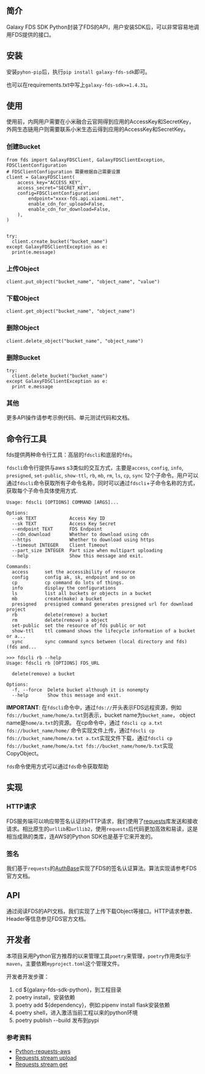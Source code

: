 
## 简介

Galaxy FDS SDK Python封装了FDS的API，用户安装SDK后，可以非常容易地调用FDS提供的接口。

## 安装

安装`pyhon-pip`后，执行`pip install galaxy-fds-sdk`即可。

也可以在requirements.txt中写上`galaxy-fds-sdk>=1.4.31`。

## 使用

使用前，内网用户需要在小米融合云官网得到应用的AccessKey和SecretKey，外网生态链用户则需要联系小米生态云得到应用的AccessKey和SecretKey。

### 创建Bucket

```
from fds import GalaxyFDSClient, GalaxyFDSClientException, FDSClientConfiguration
# FDSClientConfiguration 需要根据自己需要设置
client = GalaxyFDSClient(
    access_key="ACCESS_KEY",
    access_secret="SECRET_KEY",
    config=FDSClientConfiguration(
        endpoint="xxxx-fds.api.xiaomi.net",
        enable_cdn_for_upload=False,
        enable_cdn_for_download=False,
    ),
)


try:
  client.create_bucket("bucket_name")
except GalaxyFDSClientException as e:
  print(e.message)
```

### 上传Object

```
client.put_object("bucket_name", "object_name", "value")
```

### 下载Object

```
client.get_object("bucket_name", "object_name")
```

### 删除Object

```
client.delete_object("bucket_name", "object_name")
```

### 删除Bucket

```
try:
  client.delete_bucket("bucket_name")
except GalaxyFDSClientException as e:
  print e.message
```

### 其他

更多API操作请参考示例代码、单元测试代码和文档。

## 命令行工具
fds提供两种命令行工具：高层的`fdscli`和底层的`fds`。

`fdscli`命令行提供与aws s3类似的交互方式，主要是`access`, `config`, `info`, `presigned`, `set-public`, `show-ttl`, `rb`, `mb`, `rm`, `ls`, `cp`, `sync` 12个子命令。用户可以通过`fdscli`命令获取所有子命令名称，同时可以通过`fdscli`+子命令名称的方式，获取每个子命令具体使用方式.
```
Usage: fdscli [OPTIONS] COMMAND [ARGS]...

Options:
  --ak TEXT            Access Key ID
  --sk TEXT            Access Key Secret
  --endpoint TEXT      FDS Endpoint
  --cdn_download       Whether to download using cdn
  --https              Whether to download using https
  --timeout INTEGER    Client Timeout
  --part_size INTEGER  Part size when multipart uploading
  --help               Show this message and exit.

Commands:
  access      set the accessibility of resource
  config      config ak, sk, endpoint and so on
  cp          cp command do lots of things.
  info        display the configurations
  ls          list all buckets or objects in a bucket
  mb          create(make) a bucket
  presigned   presigned command generates presigned url for download project
  rb          delete(remove) a bucket
  rm          delete(remove) a object
  set-public  set the resource of fds public or not
  show-ttl    ttl command shows the lifecycle information of a bucket or a...
  sync        sync command syncs between (local directory and fds) (fds and...
```

```
>>> fdscli rb --help                       
Usage: fdscli rb [OPTIONS] FDS_URL

  delete(remove) a bucket

Options:
  -f, --force  Delete bucket although it is nonempty
  --help       Show this message and exit.
```

**IMPORTANT**: 在`fdscli`命令中，通过`fds://`开头表示FDS远程资源，例如`fds://bucket_name/home/a.txt`则表示，bucket name为`bucket_name`， object name是`home/a.txt`的资源。
在cp命令中，通过 `fdscli cp a.txt fds://bucket_name/home/` 命令实现文件上传，通过`fdscli cp fds://bucket_name/home/a.txt a.txt`实现文件下载，通过`fdscli cp fds://bucket_name/home/a.txt fds://bucket_name/home/b.txt`实现CopyObject。

`fds`命令使用方式可以通过`fds`命令获取帮助

## 实现

### HTTP请求

FDS服务端可以响应带签名认证的HTTP请求，我们使用了[requests](https://github.com/kennethreitz/requests)库发送和接收请求。相比原生的`urllib`和`urllib2`，使用`requests`后代码更加高效和易读，这是相当成熟的类库，连AWS的Python SDK也是基于它来开发的。

### 签名

我们基于`requests`的[AuthBase](http://docs.python-requests.org/en/latest/user/authentication/)实现了FDS的签名认证算法。算法实现请参考FDS官方文档。

## API

通过阅读FDS的API文档，我们实现了上传下载Object等接口。HTTP请求参数、Header等信息参见FDS官方文档。

## 开发者
本项目采用Python官方推荐的以来管理工具`poetry`来管理，`poetry`作用类似于`maven`，主要依赖`myproject.toml`这个管理文件。

开发者开发步骤：
1. cd ${galaxy-fds-sdk-python}，到工程目录
2. poetry install，安装依赖
3. poetry add ${dependency}，例如:pipenv install flask安装依赖
4. poetry shell，进入激活当前工程以来的python环境
5. poetry publish --build 发布到pypi

### 参考资料

* [Python-requests-aws](https://github.com/tax/python-requests-aws)
* [Requests stream upload](http://docs.python-requests.org/en/latest/user/advanced/#streaming-requests)
* [Requests stream get](http://docs.python-requests.org/en/latest/api/#requests.Response.iter_lines)
